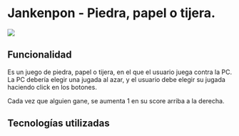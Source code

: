 # Jankenpon - Piedra, papel o tijera.

<div>
  
  <img src="https://static.vecteezy.com/system/resources/thumbnails/012/674/974/small/hand-gestures-playing-the-game-rock-paper-scissors-icon-design-isolated-background-vector.jpg" ></img>

## Funcionalidad

Es un juego de piedra, papel o tijera, en el que el usuario juega contra la PC. La PC debería elegir una jugada al azar, y el usuario debe elegir su jugada haciendo click en los botones.

Cada vez que alguien gane, se aumenta 1 en su score arriba a la derecha.

## Tecnologías utilizadas



